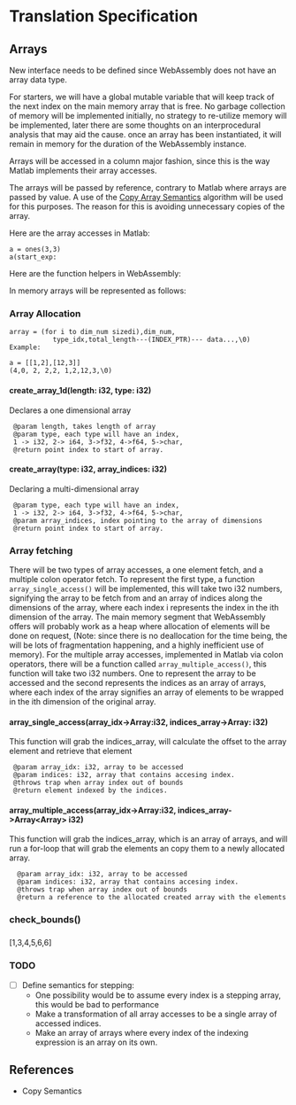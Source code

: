 # Translation Specification


## Arrays
New interface needs to be defined since WebAssembly does not
have an array data type. 

For starters, we will have a global mutable variable that will
keep track of the next index on the main memory array that is free. 
No garbage collection of memory will be implemented
initially, no strategy to re-utilize memory will be implemented,
later there are some thoughts on an interprocedural analysis that may
aid the cause. 
once an array has been instantiated, it will remain in memory for 
the duration of the WebAssembly instance. 

Arrays will be accessed in a column major fashion, since this is the way Matlab
implements their array accesses.

The arrays will be passed by reference, contrary to Matlab
where arrays are passed by value. A use of the [Copy Array Semantics](#copy_semantics) 
algorithm will be used for this purposes. The reason for this is avoiding unnecessary copies of the
array.

Here are the array accesses in Matlab:
```
a = ones(3,3)
a(start_exp:
```
Here are the function helpers in WebAssembly:

In memory arrays will be represented as follows:
### Array Allocation
```
array = (for i to dim_num sizedi),dim_num,
           type_idx,total_length---(INDEX_PTR)--- data...,\0)
Example:

a = [[1,2],[12,3]]
(4,0, 2, 2,2, 1,2,12,3,\0)
```

#### create_array_1d(length: i32, type: i32)
    
Declares a one dimensional array 

     @param length, takes length of array
     @param type, each type will have an index, 
     1 -> i32, 2-> i64, 3->f32, 4->f64, 5->char, 
     @return point index to start of array.

#### create_array(type: i32, array_indices: i32)

Declaring a multi-dimensional array

     @param type, each type will have an index, 
     1 -> i32, 2-> i64, 3->f32, 4->f64, 5->char,
     @param array_indices, index pointing to the array of dimensions 
     @return point index to start of array.

### Array fetching
There will be two types of array accesses, a one element fetch,
and a multiple colon operator fetch.
To represent the first type, a function `array_single_access()` will
be implemented, this will take two i32 numbers, signifying the array to
be fetch from and an array of indices along the dimensions of the array,
where each index i represents the index in the ith dimension of the array.
The main memory segment that WebAssembly offers will probably work as a 
heap where allocation of elements will be done on request, (Note: since there
is no deallocation for the time being, the will be lots of fragmentation happening,
and a highly inefficient use of memory). 
For the multiple array accesses, implemented in Matlab via colon operators, there will be a 
function called `array_multiple_access()`, this function will take two i32 numbers. 
One to represent the array to be accessed and the second represents the indices as an
array of arrays, where each index of the array signifies an array of elements to be wrapped
in the ith dimension of the original array.

#### array_single_access(array_idx->Array<T>:i32, indices_array->Array<i32>: i32) 
This function will grab the indices_array, will calculate the
offset to the array element and retrieve that element
    
     @param array_idx: i32, array to be accessed
     @param indices: i32, array that contains accesing index. 
     @throws trap when array index out of bounds
     @return element indexed by the indices.
     
#### array_multiple_access(array_idx->Array<T>:i32, indices_array->Array<Array<i32>> i32)
This function will grab the indices_array, which is an array of arrays, and will run a for-loop
that will grab the elements an copy them to a newly allocated array.
       
      @param array_idx: i32, array to be accessed
      @param indices: i32, array that contains accesing index. 
      @throws trap when array index out of bounds
      @return a reference to the allocated created array with the elements






### check_bounds()

### 
[1,3,4,5,6,6]

### TODO
- [ ] Define semantics for stepping:
    - One possibility would be to assume every index
        is a stepping array, this would be bad to performance
    - Make a transformation of all array accesses to be a single array
      of accessed indices. 
    - Make an array of arrays where every index of the indexing expression is an array on its own.  
## References

- <a name="copy_semantics"></a>Copy Semantics 
